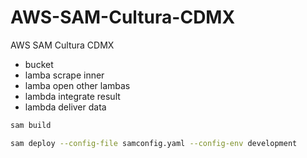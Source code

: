 # AWS-SAM-Cultura-CDMX
AWS SAM Cultura CDMX

- bucket
- lamba scrape inner
- lamba open other lambas
- lambda integrate result
- lambda deliver data

```bash
sam build

sam deploy --config-file samconfig.yaml --config-env development

```